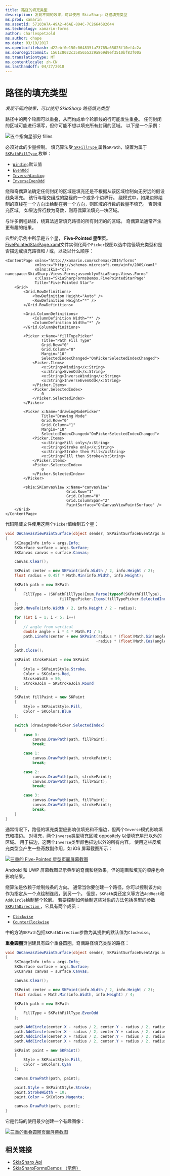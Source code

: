 ```yaml
---
title: 路径的填充类型
description: 发现不同的效果，可以使用 SkiaSharp 路径填充类型
ms.prod: xamarin
ms.assetid: 57103A7A-49A2-46AE-894C-7C2664682644
ms.technology: xamarin-forms
author: charlespetzold
ms.author: chape
ms.date: 03/10/2017
ms.openlocfilehash: d22ebf0e150c064835fa73765a65025f10ef4c2a
ms.sourcegitcommit: 1561c8022c3585655229a869d9ef3510bf83f00a
ms.translationtype: MT
ms.contentlocale: zh-CN
ms.lasthandoff: 04/27/2018
---
```

# <a name="the-path-fill-types"></a>路径的填充类型

_发现不同的效果，可以使用 SkiaSharp 路径填充类型_

路径中的两个轮廓可以重叠，从而构成单个轮廓线的行可能发生重叠。 任何封闭的区域可能进行填写，但你可能不想以填充所有封闭的区域。 以下是一个示例：

![](fill-types-images/filltypeexample.png "五个指向星部分 filles")

必须对此的少量控制。 填充算法受[ `SKFillType` ](https://developer.xamarin.com/api/property/SkiaSharp.SKPath.FillType/)属性`SKPath`，设置为属于[ `SKPathFillType` ](https://developer.xamarin.com/api/type/SkiaSharp.SKPathFillType/)枚举：

- [`Winding`](https://developer.xamarin.com/api/field/SkiaSharp.SKPathFillType.Winding/)默认值
- [`EvenOdd`](https://developer.xamarin.com/api/field/SkiaSharp.SKPathFillType.EvenOdd/)
- [`InverseWinding`](https://developer.xamarin.com/api/field/SkiaSharp.SKPathFillType.InverseWinding/)
- [`InverseEvenOdd`](https://developer.xamarin.com/api/field/SkiaSharp.SKPathFillType.InverseEvenOdd/)

绕和奇偶算法确定任何封闭的区域是填充还是不根据从该区域绘制向无穷远的假设线条填充。 该行与相交组成的路径的一个或多个边界行。 绕模式中，如果边界绘制的直线在一个方向出绘制在另一个方向，则区域的行数的数量不填充。 否则填充区域。 如果边界行数为奇数，则奇偶算法填充一块区域。

与许多例程路径，绕算法通常填充路径的所有封闭的的区域。 奇偶算法通常产生更有趣的结果。

典型的示例中所示是五个星， **Five-Pointed 星型**页。 [FivePointedStarPage.xaml](https://github.com/xamarin/xamarin-forms-samples/blob/master/SkiaSharpForms/Demos/Demos/SkiaSharpFormsDemos/LinesAndPaths/FivePointedStarPage.xaml)文件实例化两个`Picker`视图以选中路径填充类型和是否描边或填充路径和 / 或，以及以什么顺序：

```xaml
<ContentPage xmlns="http://xamarin.com/schemas/2014/forms"
             xmlns:x="http://schemas.microsoft.com/winfx/2009/xaml"
             xmlns:skia="clr-namespace:SkiaSharp.Views.Forms;assembly=SkiaSharp.Views.Forms"
             x:Class="SkiaSharpFormsDemos.FivePointedStarPage"
             Title="Five-Pointed Star">
    <Grid>
        <Grid.RowDefinitions>
            <RowDefinition Height="Auto" />
            <RowDefinition Height="*" />
        </Grid.RowDefinitions>

        <Grid.ColumnDefinitions>
            <ColumnDefinition Width="*" />
            <ColumnDefinition Width="*" />
        </Grid.ColumnDefinitions>

        <Picker x:Name="fillTypePicker"
                Title="Path Fill Type"
                Grid.Row="0"
                Grid.Column="0"
                Margin="10"
                SelectedIndexChanged="OnPickerSelectedIndexChanged">
            <Picker.Items>
                <x:String>Winding</x:String>
                <x:String>EvenOdd</x:String>
                <x:String>InverseWinding</x:String>
                <x:String>InverseEvenOdd</x:String>
            </Picker.Items>
            <Picker.SelectedIndex>
                0
            </Picker.SelectedIndex>
        </Picker>

        <Picker x:Name="drawingModePicker"
                Title="Drawing Mode"
                Grid.Row="0"
                Grid.Column="1"
                Margin="10"
                SelectedIndexChanged="OnPickerSelectedIndexChanged">
            <Picker.Items>
                <x:String>Fill only</x:String>
                <x:String>Stroke only</x:String>
                <x:String>Stroke then Fill</x:String>
                <x:String>Fill then Stroke</x:String>
            </Picker.Items>
            <Picker.SelectedIndex>
                0
            </Picker.SelectedIndex>
        </Picker>

        <skia:SKCanvasView x:Name="canvasView"
                           Grid.Row="1"
                           Grid.Column="0"
                           Grid.ColumnSpan="2"
                           PaintSurface="OnCanvasViewPaintSurface" />
    </Grid>
</ContentPage>
```

代码隐藏文件使用这两个`Picker`值绘制五个星：

```csharp
void OnCanvasViewPaintSurface(object sender, SKPaintSurfaceEventArgs args)
{
    SKImageInfo info = args.Info;
    SKSurface surface = args.Surface;
    SKCanvas canvas = surface.Canvas;

    canvas.Clear();

    SKPoint center = new SKPoint(info.Width / 2, info.Height / 2);
    float radius = 0.45f * Math.Min(info.Width, info.Height);

    SKPath path = new SKPath
    {
        FillType = (SKPathFillType)Enum.Parse(typeof(SKPathFillType),
                        fillTypePicker.Items[fillTypePicker.SelectedIndex])
    };
    path.MoveTo(info.Width / 2, info.Height / 2 - radius);

    for (int i = 1; i < 5; i++)
    {
        // angle from vertical
        double angle = i * 4 * Math.PI / 5;
        path.LineTo(center + new SKPoint(radius * (float)Math.Sin(angle),
                                        -radius * (float)Math.Cos(angle)));
    }
    path.Close();

    SKPaint strokePaint = new SKPaint
    {
        Style = SKPaintStyle.Stroke,
        Color = SKColors.Red,
        StrokeWidth = 50,
        StrokeJoin = SKStrokeJoin.Round
    };

    SKPaint fillPaint = new SKPaint
    {
        Style = SKPaintStyle.Fill,
        Color = SKColors.Blue
    };

    switch (drawingModePicker.SelectedIndex)
    {
        case 0:
            canvas.DrawPath(path, fillPaint);
            break;

        case 1:
            canvas.DrawPath(path, strokePaint);
            break;

        case 2:
            canvas.DrawPath(path, strokePaint);
            canvas.DrawPath(path, fillPaint);
            break;

        case 3:
            canvas.DrawPath(path, fillPaint);
            canvas.DrawPath(path, strokePaint);
            break;
    }
}
```

通常情况下，路径的填充类型应影响仅填充和不描边，但两个`Inverse`模式影响填充和描边。 对填充，两个`Inverse`类型填充区域 oppositely 以便填充星形以外的区域。 用于描边，这两个`Inverse`类型颜色描边以外的所有内容。 使用这些反填充类型会产生一些奇数副作用，如 iOS 屏幕截图所示：

[![](fill-types-images/fivepointedstar-small.png "三重的 Five-Pointed 星型页面屏幕截图")](fill-types-images/fivepointedstar-large.png#lightbox "Five-Pointed 星型页面的三个屏幕截图")

Android 和 UWP 屏幕截图显示典型的奇偶和绕效果，但的笔画和填充的顺序也会影响结果。

绕算法是依赖于绘制线条的方向。 通常当你要创建一个路径，你可以控制该方向作为指定从一个点绘制连线，到另一个。 但是，`SKPath`类还定义等方法`AddRect`和`AddCircle`绘制整个轮廓。 若要控制如何绘制这些对象的方法包括类型的参数[ `SKPathDirection` ](https://developer.xamarin.com/api/type/SkiaSharp.SKPathDirection/)，它具有两个成员：

- [`Clockwise`](https://developer.xamarin.com/api/field/SkiaSharp.SKPathDirection.Clockwise/)
- [`CounterClockwise`](https://developer.xamarin.com/api/field/SkiaSharp.SKPathDirection.CounterClockwise/)

中的方法`SKPath`包括`SKPathDirection`参数为其提供的默认值为`Clockwise`。

**重叠圆圈**页创建具有四个重叠圆圈，奇偶路径填充类型的路径：

```csharp
void OnCanvasViewPaintSurface(object sender, SKPaintSurfaceEventArgs args)
{
    SKImageInfo info = args.Info;
    SKSurface surface = args.Surface;
    SKCanvas canvas = surface.Canvas;

    canvas.Clear();

    SKPoint center = new SKPoint(info.Width / 2, info.Height / 2);
    float radius = Math.Min(info.Width, info.Height) / 4;

    SKPath path = new SKPath
    {
        FillType = SKPathFillType.EvenOdd
    };

    path.AddCircle(center.X - radius / 2, center.Y - radius / 2, radius);
    path.AddCircle(center.X - radius / 2, center.Y + radius / 2, radius);
    path.AddCircle(center.X + radius / 2, center.Y - radius / 2, radius);
    path.AddCircle(center.X + radius / 2, center.Y + radius / 2, radius);

    SKPaint paint = new SKPaint()
    {
        Style = SKPaintStyle.Fill,
        Color = SKColors.Cyan
    };

    canvas.DrawPath(path, paint);

    paint.Style = SKPaintStyle.Stroke;
    paint.StrokeWidth = 10;
    paint.Color = SKColors.Magenta;

    canvas.DrawPath(path, paint);
}
```

它是代码的使用最少创建一个有趣图像：

[![](fill-types-images/overlappingcircles-small.png "三重的重叠圆圈页面屏幕截图")](fill-types-images/overlappingcircles-large.png#lightbox "重叠圆圈页面的三个屏幕截图")


## <a name="related-links"></a>相关链接

- [SkiaSharp Api](https://developer.xamarin.com/api/root/SkiaSharp/)
- [SkiaSharpFormsDemos （示例）](https://developer.xamarin.com/samples/xamarin-forms/SkiaSharpForms/Demos/)
